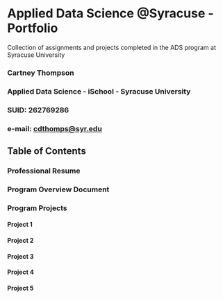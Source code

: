 # Applied Data Science @Syracuse - Portfolio
Collection of assignments and projects completed in the ADS program at Syracuse University

### Cartney Thompson
### Applied Data Science - iSchool - Syracuse University
### SUID: 262769286
### e-mail: cdthomps@syr.edu

## Table of Contents

### Professional Resume
### Program Overview Document
### Program Projects
  #### Project 1
  #### Project 2
  #### Project 3
  #### Project 4
  #### Project 5

